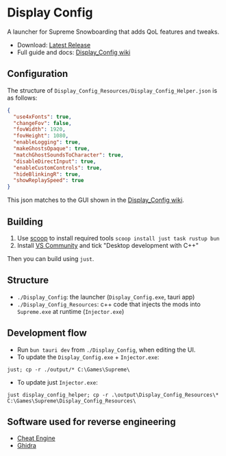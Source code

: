 # Display Config

A launcher for Supreme Snowboarding that adds QoL features and tweaks.

- Download: [Latest Release][display-config-release]
- Full guide and docs: [Display_Config wiki][display-config-docs]


[display-config-release]: https://github.com/domsleee/SS-Dat-Info/releases/latest
[display-config-docs]: https://github.com/domsleee/SS-Dat-Info/wiki/Display_Config

## Configuration

The structure of `Display_Config_Resources/Display_Config_Helper.json` is as follows:

```json
{
  "use4xFonts": true,
  "changeFov": false,
  "fovWidth": 1920,
  "fovHeight": 1080,
  "enableLogging": true,
  "makeGhostsOpaque": true,
  "matchGhostSoundsToCharacter": true,
  "disableDirectInput": true,
  "enableCustomControls": true,
  "hideBlinkingR": true,
  "showReplaySpeed": true
}
```
This json matches to the GUI shown in the [Display_Config wiki][display-config-docs].

## Building

1. Use [scoop](https://scoop.sh/) to install required tools `scoop install just task rustup bun`
2. Install [VS Community](https://visualstudio.microsoft.com/vs/community/) and tick "Desktop development with C++"

Then you can build using `just`.

## Structure

* `./Display_Config`: the launcher (`Display_Config.exe`, tauri app)
* `./Display_Config_Resources`: c++ code that injects the mods into `Supreme.exe` at runtime (`Injector.exe`)

## Development flow

* Run `bun tauri dev` from `./Display_Config`, when editing the UI.
* To update the `Display_Config.exe` + `Injector.exe`:
```shell
just; cp -r ./output/* C:\Games\Supreme\
```
* To update just `Injector.exe`:
```shell
just display_config_helper; cp -r .\output\Display_Config_Resources\* C:\Games\Supreme\Display_Config_Resources\
```

## Software used for reverse engineering
* [Cheat Engine](https://www.cheatengine.org/)
* [Ghidra](https://ghidra-sre.org/)
